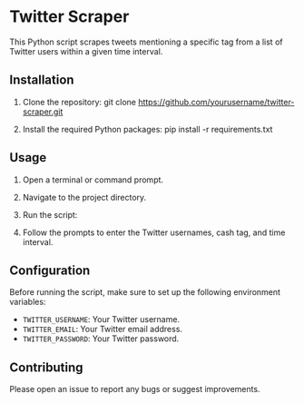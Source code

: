 # Twitter Scraper

This Python script scrapes tweets mentioning a specific tag from a list of Twitter users within a given time interval.

## Installation

1. Clone the repository:
  git clone https://github.com/yourusername/twitter-scraper.git

2. Install the required Python packages:
  pip install -r requirements.txt

## Usage

1. Open a terminal or command prompt.

2. Navigate to the project directory.

3. Run the script:


4. Follow the prompts to enter the Twitter usernames, cash tag, and time interval.

## Configuration

Before running the script, make sure to set up the following environment variables:

- `TWITTER_USERNAME`: Your Twitter username.
- `TWITTER_EMAIL`: Your Twitter email address.
- `TWITTER_PASSWORD`: Your Twitter password.

## Contributing

Please open an issue to report any bugs or suggest improvements.

